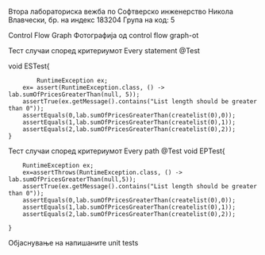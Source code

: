 Втора лабораториска вежба по Софтверско инженерство
Никола Влавчески, бр. на индекс 183204
Група на код: 5

Control Flow Graph
Фотографија од control flow graph-ot


Тест случаи според критериумот Every statement
@Test

void ESTest{

            RuntimeException ex;
        ex= assert(RuntimeException.class, () -> lab.sumOfPricesGreaterThan(null, 5));
        assertTrue(ex.getMessage().contains("List length should be greater than 0"));
        assertEquals(0,lab.sumOfPricesGreaterThan(createlist(0),0));
        assertEquals(1,lab.sumOfPricesGreaterThan(createlist(0),1));
        assertEquals(2,lab.sumOfPricesGreaterThan(createlist(0),2));
    }
    
Тест случаи според критериумот Every path
@Test
    void EPTest{
    
        RuntimeException ex;
        ex=assertThrows(RuntimeException.class, () -> lab.sumOfPricesGreaterThan(null,5));
        assertTrue(ex.getMessage().contains("List length should be greater than 0"));
        assertEquals(0,lab.sumOfPricesGreaterThan(createlist(0),0));
        assertEquals(1,lab.sumOfPricesGreaterThan(createlist(0),1));
        assertEquals(2,lab.sumOfPricesGreaterThan(createlist(0),2));

    }
Објаснување на напишаните unit tests
